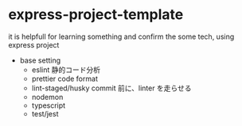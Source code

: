 # express-project-template

it is helpfull for learning something and confirm the some tech, using express project

- base setting
  - eslint 静的コード分析
  - prettier code format
  - lint-staged/husky commit 前に、linter を走らせる
  - nodemon
  - typescript
  - test/jest
